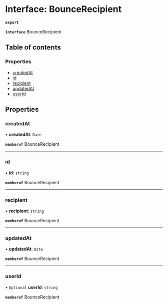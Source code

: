 # Interface: BounceRecipient

**`export`**

**`interface`** BounceRecipient

## Table of contents

### Properties

- [createdAt](BounceRecipient.md#createdat)
- [id](BounceRecipient.md#id)
- [recipient](BounceRecipient.md#recipient)
- [updatedAt](BounceRecipient.md#updatedat)
- [userId](BounceRecipient.md#userid)

## Properties

### createdAt

• **createdAt**: `Date`

**`memberof`** BounceRecipient

___

### id

• **id**: `string`

**`memberof`** BounceRecipient

___

### recipient

• **recipient**: `string`

**`memberof`** BounceRecipient

___

### updatedAt

• **updatedAt**: `Date`

**`memberof`** BounceRecipient

___

### userId

• `Optional` **userId**: `string`

**`memberof`** BounceRecipient
